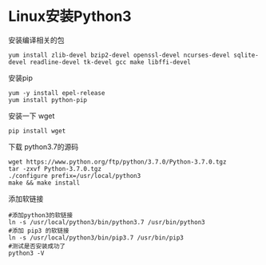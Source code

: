 # Linux安装Python3
安装编译相关的包
```
yum install zlib-devel bzip2-devel openssl-devel ncurses-devel sqlite-devel readline-devel tk-devel gcc make libffi-devel
```
安装pip
```
yum -y install epel-release 
yum install python-pip
```
安装一下 wget
```
pip install wget
```
下载 python3.7的源码
```
wget https://www.python.org/ftp/python/3.7.0/Python-3.7.0.tgz
tar -zxvf Python-3.7.0.tgz
./configure prefix=/usr/local/python3 
make && make install
```
添加软链接
```
#添加python3的软链接
ln -s /usr/local/python3/bin/python3.7 /usr/bin/python3 
#添加 pip3 的软链接 
ln -s /usr/local/python3/bin/pip3.7 /usr/bin/pip3
#测试是否安装成功了 
python3 -V
```
